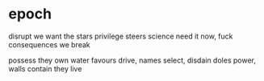epoch
=====

disrupt
we want the stars
privilege steers science
need it now, fuck consequences
we break

possess
they own water
favours drive, names select,
disdain doles power, walls contain
they live
